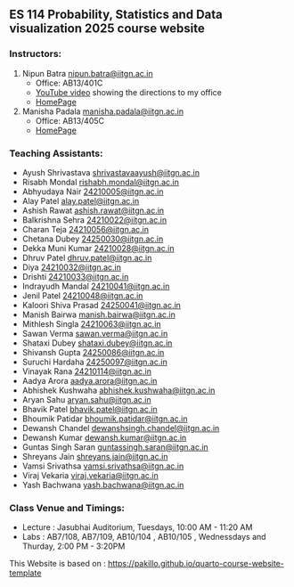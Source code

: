 ## ES 114 Probability, Statistics and Data visualization 2025 course website


### Instructors: 
1. Nipun Batra <nipun.batra@iitgn.ac.in>
    * Office: AB13/401C
    * [YouTube video](https://www.youtube.com/shorts/FmCbCkJQN1g) showing the directions to my office
    * [HomePage](https://nipunbatra.github.io/)
2. Manisha Padala <manisha.padala@iitgn.ac.in>
    * Office: AB13/405C 
    * [HomePage](https://sites.google.com/view/manishapadala/home)

### Teaching Assistants: 
* Ayush Shrivastava <shrivastavaayush@iitgn.ac.in>
* Risabh Mondal <rishabh.mondal@iitgn.ac.in>
* Abhyudaya Nair <24210005@iitgn.ac.in>
* Alay Patel <alay.patel@iitgn.ac.in>
* Ashish Rawat <ashish.rawat@iitgn.ac.in>
* Balkrishna Sehra <24210022@iitgn.ac.in>
* Charan Teja <24210056@iitgn.ac.in>
* Chetana Dubey <24250030@iitgn.ac.in>
* Dekka Muni Kumar <24210028@iitgn.ac.in>
* Dhruv Patel <dhruv.patel@iitgn.ac.in>
* Diya <24210032@iitgn.ac.in>
* Drishti <24210033@iitgn.ac.in>
* Indrayudh	Mandal <24210041@iitgn.ac.in>
* Jenil	Patel <24210048@iitgn.ac.in>
* Kaloori Shiva Prasad <24250041@iitgn.ac.in>
* Manish Bairwa	<manish.bairwa@iitgn.ac.in>
* Mithlesh Singla <24210063@iitgn.ac.in>
* Sawan	Verma <sawan.verma@iitgn.ac.in>
* Shataxi Dubey <shataxi.dubey@iitgn.ac.in>
* Shivansh Gupta <24250086@iitgn.ac.in>
* Suruchi Hardaha <24250097@iitgn.ac.in>
* Vinayak Rana <24210114@iitgn.ac.in>
* Aadya Arora <aadya.arora@iitgn.ac.in>
* Abhishek Kushwaha	<abhishek.kushwaha@iitgn.ac.in>
* Aryan Sahu <aryan.sahu@iitgn.ac.in>
* Bhavik Patel <bhavik.patel@iitgn.ac.in>
* Bhoumik Patidar <bhoumik.patidar@iitgn.ac.in>
* Dewansh Chandel <dewanshsingh.chandel@iitgn.ac.in>
* Dewansh Kumar	<dewansh.kumar@iitgn.ac.in>
* Guntas Singh Saran <guntassingh.saran@iitgn.ac.in>
* Shreyans Jain <shreyans.jain@iitgn.ac.in>
* Vamsi Srivathsa <vamsi.srivathsa@iitgn.ac.in>
* Viraj Vekaria <viraj.vekaria@iitgn.ac.in>
* Yash Bachwana <yash.bachwana@iitgn.ac.in>

### Class Venue and Timings:
* Lecture : Jasubhai Auditorium, Tuesdays, 10:00 AM - 11:20 AM
* Labs : AB7/108, AB7/109, AB10/104 , AB10/105 , Wednessdays and Thurday, 2:00 PM - 3:20PM



This Website is based on : https://pakillo.github.io/quarto-course-website-template
